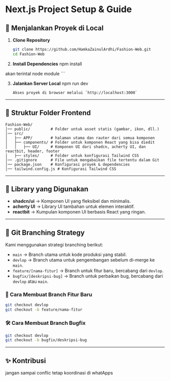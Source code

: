 # Next.js Project Setup & Guide

## 🚀 Menjalankan Proyek di Local

1. **Clone Repository**
   ```bash
   git clone https://github.com/HamkaZainulArdhi/Fashion-Web.git
   cd Fashion-Web
   ```

2. **Install Dependencies**
   npm install

  akan terintal node module ```

3. **Jalankan Server Local**
   npm run dev
   ```
   Akses proyek di browser melalui `http://localhost:3000`

---

## 📂 Struktur Folder Frontend

```plaintext
Fashion-Web/
│── public/         # Folder untuk asset statis (gambar, ikon, dll.)
│── src/
│   ├── APP/        # halaman utama dan rauter dari semua komponen
│   ├── components/ # Folder untuk komponen React yang bisa diedit
│   │   ├── UI/     # Komponen UI dari shadcn, acherty UI, dan reactbit, header, footer
│   ├── styles/     # Folder untuk konfigurasi Tailwind CSS
│── .gitignore      # File untuk mengabaikan file tertentu dalam Git
│── package.json    # Konfigurasi proyek & dependencies
│── tailwind.config.js # Konfigurasi Tailwind CSS
```

---

## 🎨 Library yang Digunakan

- **shadcn/ui** → Komponen UI yang fleksibel dan minimalis.
- **acherty UI** → Library UI tambahan untuk elemen interaktif.
- **reactbit** → Kumpulan komponen UI berbasis React yang ringan.

---

## 🌿 Git Branching Strategy

Kami menggunakan strategi branching berikut:

- `main` → Branch utama untuk kode produksi yang stabil.
- `devlop` → Branch utama untuk pengembangan sebelum di-merge ke `main`.
- `feature/[nama-fitur]` → Branch untuk fitur baru, bercabang dari `devlop`.
- `bugfix/[deskripsi-bug]` → Branch untuk perbaikan bug, bercabang dari `devlop` atau `main`.


### 📌 Cara Membuat Branch Fitur Baru
```bash
git checkout devlop
git checkout -b feature/nama-fitur
```

### 🛠️ Cara Membuat Branch Bugfix
```bash
git checkout devlop
git checkout -b bugfix/deskripsi-bug
```

---

## ✨ Kontribusi
jangan sampai conflic tetap koordinasi di whatApps


